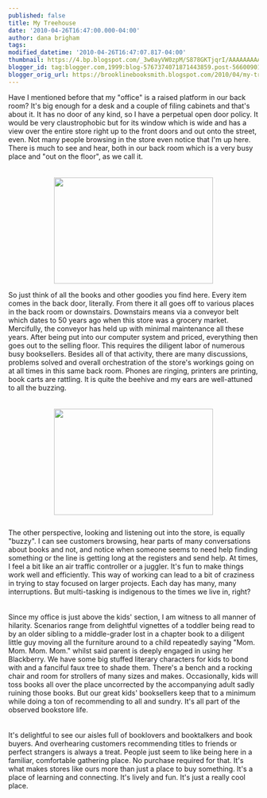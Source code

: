 ```yaml
---
published: false
title: My Treehouse
date: '2010-04-26T16:47:00.000-04:00'
author: dana brigham
tags: 
modified_datetime: '2010-04-26T16:47:07.817-04:00'
thumbnail: https://4.bp.blogspot.com/_3w0ayVW0zpM/S878GKTjqrI/AAAAAAAAAA8/j3DFV_EOAm0/s72-c/storefront+010.jpg
blogger_id: tag:blogger.com,1999:blog-5767374071871443859.post-5660090174241641983
blogger_orig_url: https://brooklinebooksmith.blogspot.com/2010/04/my-treehouse.html
---
```


Have I mentioned before that my "office" is a raised platform in our back room? It's big enough for a desk and a couple of filing cabinets and that's about it. It has no door of any kind, so I have a perpetual open door policy. It would be very claustrophobic but for its window which is wide and has a view over the entire store right up to the front doors and out onto the street, even. Not many people browsing in the store even notice that I'm up here. There is much to see and hear, both in our back room which is a very busy place and "out on the floor", as we call it.<br /><br /><br /><img style="TEXT-ALIGN: center; MARGIN: 0px auto 10px; WIDTH: 320px; DISPLAY: block; HEIGHT: 214px; CURSOR: hand" id="BLOGGER_PHOTO_ID_5462580580822788786" border="0" alt="" src="https://4.bp.blogspot.com/_3w0ayVW0zpM/S878GKTjqrI/AAAAAAAAAA8/j3DFV_EOAm0/s320/storefront+010.jpg" /> <div><div><div><div><div><div></div><div>So just think of all the books and other goodies you find here. Every item comes in the back door, literally. From there it all goes off to various places in the back room or downstairs. Downstairs means via a conveyor belt which dates to 50 years ago when this store was a grocery market. Mercifully, the conveyor has held up with minimal maintenance all these years. After being put into our computer system and priced, everything then goes out to the selling floor. This requires the diligent labor of numerous busy booksellers. Besides all of that activity, there are many discussions, problems solved and overall orchestration of the store's workings going on at all times in this same back room. Phones are ringing, printers are printing, book carts are rattling. It is quite the beehive and my ears are well-attuned to all the buzzing.<br /><br /><br /><img style="TEXT-ALIGN: center; MARGIN: 0px auto 10px; WIDTH: 320px; DISPLAY: block; HEIGHT: 214px; CURSOR: hand" id="BLOGGER_PHOTO_ID_5462580448642934962" border="0" alt="" src="https://1.bp.blogspot.com/_3w0ayVW0zpM/S877-d5bKLI/AAAAAAAAAA0/fiXe_QrytJ4/s320/storefront+016.jpg" /><br />The other perspective, looking and listening out into the store, is equally "buzzy". I can see customers browsing, hear parts of many conversations about books and not, and notice when someone seems to need help finding something or the line is getting long at the registers and send help. At times, I feel a bit like an air traffic controller or a juggler. It's fun to make things work well and efficiently. This way of working can lead to a bit of craziness in trying to stay focused on larger projects. Each day has many, many interruptions. But multi-tasking is indigenous to the times we live in, right?<br /></div><br /><div><br />Since my office is just above the kids' section, I am witness to all manner of hilarity. Scenarios range from delightful vignettes of a toddler being read to by an older sibling to a middle-grader lost in a chapter book to a diligent little guy moving all the furniture around to a child repeatedly saying "Mom. Mom. Mom. Mom." whilst said parent is deeply engaged in using her Blackberry. We have some big stuffed literary characters for kids to bond with and a fanciful faux tree to shade them. There's a bench and a rocking chair and room for strollers of many sizes and makes. Occasionally, kids will toss books all over the place uncorrected by the accompanying adult sadly ruining those books. But our great kids' booksellers keep that to a minimum while doing a ton of recommending to all and sundry. It's all part of the observed bookstore life. </div><br /><br /><div>It's delightful to see our aisles full of booklovers and booktalkers and book buyers. And overhearing customers recommending titles to friends or perfect strangers is always a treat. People just seem to like being here in a familiar, comfortable gathering place. No purchase required for that. It's what makes stores like ours more than just a place to buy something. It's a place of learning and connecting. It's lively and fun. It's just a really cool place.</div></div></div></div></div></div>